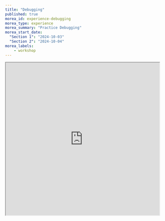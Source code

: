 ```yaml
---
title: "Debugging"
published: true
morea_id: experience-debugging
morea_type: experience
morea_summary: "Practice Debugging"
morea_start_date:
  "Section 1": "2024-10-03"
  "Section 2": "2024-10-04"
morea_labels:
    - workshop
---
```

<iframe style="width: 100%; height: 500px;" src="https://docs.google.com/document/d/1ka3lyU_iLSyDl_ZTK1vf9ke6G-geuflzc2Vopk78ueg/edit?usp=sharing&ouid=111266444389082827702&rtpof=true&sd=true">

## Submission Instructions
You do not need to submit this. It practice for debugging Assignment 1
